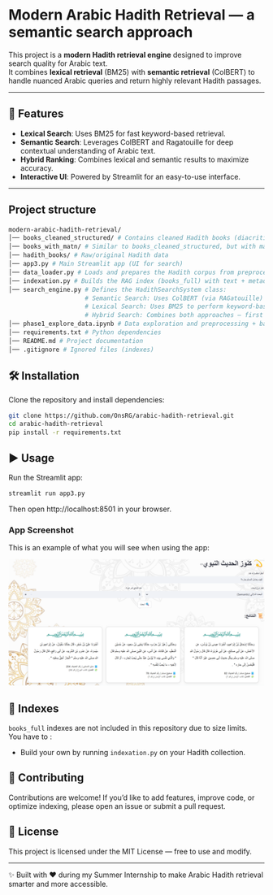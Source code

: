 # Modern Arabic Hadith Retrieval — a semantic search approach

This project is a **modern Hadith retrieval engine** designed to improve search quality for Arabic text.  
It combines **lexical retrieval** (BM25) with **semantic retrieval** (ColBERT) to handle nuanced Arabic queries and return highly relevant Hadith passages.

---

## 🚀 Features
- **Lexical Search**: Uses BM25 for fast keyword-based retrieval.  
- **Semantic Search**: Leverages ColBERT and Ragatouille for deep contextual understanding of Arabic text.  
- **Hybrid Ranking**: Combines lexical and semantic results to maximize accuracy.  
- **Interactive UI**: Powered by Streamlit for an easy-to-use interface.  

---
## Project structure
```bash
modern-arabic-hadith-retrieval/
│── books_cleaned_structured/ # Contains cleaned Hadith books (diacritics removed, normalized text, structured with metadata like chapters & references)
│── books_with_matn/ # Similar to books_cleaned_structured, but with matn extraction applied — isolates the main Hadith content from isnād.
│── hadith_books/ # Raw/original Hadith data
│── app3.py # Main Streamlit app (UI for search)
│── data_loader.py # Loads and prepares the Hadith corpus from preprocessed JSON files.
│── indexation.py # Builds the RAG index (books_full) with text + metadata for hybrid search.
│── search_engine.py # Defines the HadithSearchSystem class:
                     # Semantic Search: Uses ColBERT (via RAGatouille) to retrieve contextually relevant Hadiths.
                     # Lexical Search: Uses BM25 to perform keyword-based search.
                     # Hybrid Search: Combines both approaches — first retrieves candidates with BM25, then reranks them semantically with ColBERT for maximum accuracy.
│── phase1_explore_data.ipynb # Data exploration and preprocessing + baseline retrieval experiments.
│── requirements.txt # Python dependencies
│── README.md # Project documentation
│── .gitignore # Ignored files (indexes)
```
## 🛠 Installation
Clone the repository and install dependencies:

```bash
git clone https://github.com/OnsRG/arabic-hadith-retrieval.git
cd arabic-hadith-retrieval
pip install -r requirements.txt
```
## ▶️ Usage
Run the Streamlit app:
```bash
streamlit run app3.py
```
Then open http://localhost:8501 in your browser.

### App Screenshot
This is an example of what you will see when using the app:

![App Screenshot](app1screenshot.png)

## 📂 Indexes
`books_full` indexes are not included in this repository due to size limits.  
You have to : 
- Build your own by running `indexation.py` on your Hadith collection.

## 🤝 Contributing

Contributions are welcome!
If you’d like to add features, improve code, or optimize indexing, please open an issue or submit a pull request.

## 📜 License

This project is licensed under the MIT License — free to use and modify.

---
✨ Built with ❤️ during my Summer Internship to make Arabic Hadith retrieval smarter and more accessible.